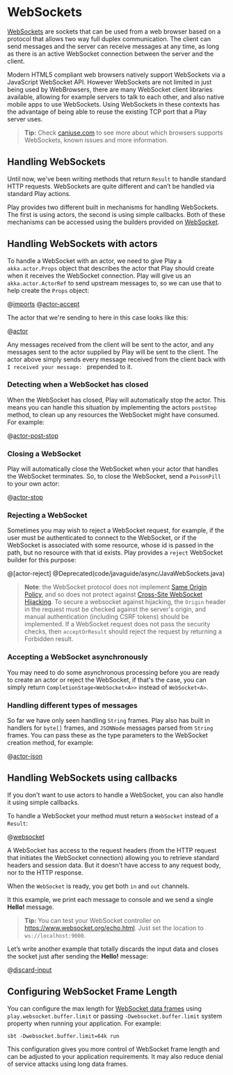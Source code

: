 <!--- Copyright (C) 2009-2016 Lightbend Inc. <https://www.lightbend.com> -->
# WebSockets

[WebSockets](https://en.wikipedia.org/wiki/WebSocket) are sockets that can be used from a web browser based on a protocol that allows two way full duplex communication.  The client can send messages and the server can receive messages at any time, as long as there is an active WebSocket connection between the server and the client.

Modern HTML5 compliant web browsers natively support WebSockets via a JavaScript WebSocket API.  However WebSockets are not limited in just being used by WebBrowsers, there are many WebSocket client libraries available, allowing for example servers to talk to each other, and also native mobile apps to use WebSockets.  Using WebSockets in these contexts has the advantage of being able to reuse the existing TCP port that a Play server uses.

> **Tip:** Check [caniuse.com](http://caniuse.com/#feat=websockets) to see more about which browsers supports WebSockets, known issues and more information.

## Handling WebSockets

Until now, we've been writing methods that return `Result` to handle standard HTTP requests.  WebSockets are quite different and can’t be handled via standard Play actions.

Play provides two different built in mechanisms for handling WebSockets.  The first is using actors, the second is using simple callbacks.  Both of these mechanisms can be accessed using the builders provided on [WebSocket](api/java/play/mvc/WebSocket.html).

## Handling WebSockets with actors

To handle a WebSocket with an actor, we need to give Play a `akka.actor.Props` object that describes the actor that Play should create when it receives the WebSocket connection.  Play will give us an `akka.actor.ActorRef` to send upstream messages to, so we can use that to help create the `Props` object:

@[imports](code/javaguide/async/JavaWebSockets.java)
@[actor-accept](code/javaguide/async/JavaWebSockets.java)

The actor that we're sending to here in this case looks like this:

@[actor](code/javaguide/async/MyWebSocketActor.java)

Any messages received from the client will be sent to the actor, and any messages sent to the actor supplied by Play will be sent to the client.  The actor above simply sends every message received from the client back with `I received your message: ` prepended to it.

### Detecting when a WebSocket has closed

When the WebSocket has closed, Play will automatically stop the actor.  This means you can handle this situation by implementing the actors `postStop` method, to clean up any resources the WebSocket might have consumed.  For example:

@[actor-post-stop](code/javaguide/async/JavaWebSockets.java)

### Closing a WebSocket

Play will automatically close the WebSocket when your actor that handles the WebSocket terminates.  So, to close the WebSocket, send a `PoisonPill` to your own actor:

@[actor-stop](code/javaguide/async/JavaWebSockets.java)

### Rejecting a WebSocket

Sometimes you may wish to reject a WebSocket request, for example, if the user must be authenticated to connect to the WebSocket, or if the WebSocket is associated with some resource, whose id is passed in the path, but no resource with that id exists.  Play provides a `reject` WebSocket builder for this purpose:

@[actor-reject] @Deprecated(code/javaguide/async/JavaWebSockets.java)

> **Note**: the WebSocket protocol does not implement [Same Origin Policy](https://en.wikipedia.org/wiki/Same-origin_policy), and so does not protect against [Cross-Site WebSocket Hijacking](http://www.christian-schneider.net/CrossSiteWebSocketHijacking.html).  To secure a websocket against hijacking, the `Origin` header in the request must be checked against the server's origin, and manual authentication (including CSRF tokens) should be implemented.  If a WebSocket request does not pass the security checks, then `acceptOrResult` should reject the request by returning a Forbidden result.

### Accepting a WebSocket asynchronously

You may need to do some asynchronous processing before you are ready to create an actor or reject the WebSocket, if that's the case, you can simply return `CompletionStage<WebSocket<A>>` instead of `WebSocket<A>`.

### Handling different types of messages

So far we have only seen handling `String` frames.  Play also has built in handlers for `byte[]` frames, and `JSONNode` messages parsed from `String` frames.  You can pass these as the type parameters to the WebSocket creation method, for example:

@[actor-json](code/javaguide/async/JavaWebSockets.java)

## Handling WebSockets using callbacks

If you don't want to use actors to handle a WebSocket, you can also handle it using simple callbacks.

To handle a WebSocket your method must return a `WebSocket` instead of a `Result`:

@[websocket](code/javaguide/async/JavaWebSockets.java)

A WebSocket has access to the request headers (from the HTTP request that initiates the WebSocket connection) allowing you to retrieve standard headers and session data. But it doesn't have access to any request body, nor to the HTTP response.

When the `WebSocket` is ready, you get both `in` and `out` channels.

It this example, we print each message to console and we send a single **Hello!** message.

> **Tip:** You can test your WebSocket controller on <https://www.websocket.org/echo.html>. Just set the location to `ws://localhost:9000`.

Let’s write another example that totally discards the input data and closes the socket just after sending the **Hello!** message:

@[discard-input](code/javaguide/async/JavaWebSockets.java)

## Configuring WebSocket Frame Length

You can configure the max length for [WebSocket data frames](https://developer.mozilla.org/en-US/docs/Web/API/WebSockets_API/Writing_WebSocket_servers#Format) using `play.websocket.buffer.limit` or passing `-Dwebsocket.buffer.limit` system property when running your application. For example:

```
sbt -Dwebsocket.buffer.limit=64k run
```

This configuration gives you more control of WebSocket frame length and can be adjusted to your application requirements. It may also reduce denial of service attacks using long data frames.
